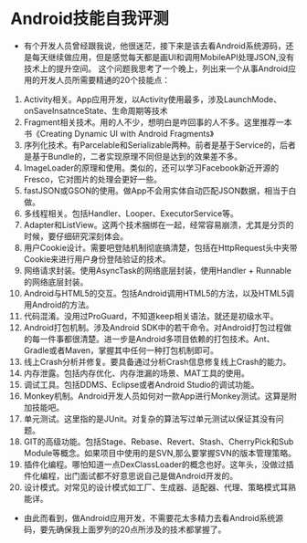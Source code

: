 # Android技能自我评测
- 有个开发人员曾经跟我说，他很迷茫，接下来是该去看Android系统源码，还是每天继续做应用，但是感觉每天都是画UI和调用MobileAPI处理JSON,没有技术上的提升空间。
这个问题我思考了一个晚上，列出来一个从事Android应用的开发人员所需要精通的20个技能点：

1. Activity相关。App应用开发，以Activity使用最多，涉及LaunchMode、onSaveInsatnceState、生命周期等技术
2. Fragment相关技术。用的人不少，想明白是咋回事的人不多。这里推荐一本书《Creating Dynamic UI with Android Fragments》
3. 序列化技术。有Parcelable和Serializable两种。前者是基于Service的，后者是基于Bundle的，二者实现原理不同但是达到的效果差不多。
4. ImageLoader的原理和使用。类似的，还可以学习Facebook新近开源的Fresco，它对图片的处理会更好一些。
5. fastJSON或GSON的使用。做App不会用实体自动匹配JSON数据，相当于白做。
6. 多线程相关。包括Handler、Looper、ExecutorService等。
7. Adapter和ListView。这两个技术捆绑在一起，经常容易崩溃，尤其是分页的时候，要仔细研究深刻体会。
8. 用户Cookie设计。需要吧登陆机制彻底搞清楚，包括在HttpRequest头中夹带Cookie来进行用户身份登陆验证的技术。
9. 网络请求封装。使用AsyncTask的网络底层封装，使用Handler + Runnable的网络底层封装。
10. Android与HTML5的交互。包括Android调用HTML5的方法，以及HTML5调用Android的方法。
11. 代码混淆。没用过ProGuard，不知道keep相关语法，就还是初级水平。
12. Android打包机制。涉及Android SDK中的若干命令。对Android打包过程做的每一件事都很清楚。进一步是Android多项目依赖的打包技术。Ant、Gradle或者Maven，掌握其中任何一种打包机制即可。
13. 线上Crash分析并修复。要具备通过分析Crash信息修复线上Crash的能力。
14. 内存泄露。包括内存优化、内存泄漏的场景、MAT工具的使用。
15. 调试工具。包括DDMS、Eclipse或者Android Studio的调试功能。
16. Monkey机制。Android开发人员如何对一款App进行Monkey测试。这算是附加技能吧。
17. 单元测试。这里指的是JUnit。对复杂的算法写过单元测试以保证其没有问题。
18. GIT的高级功能。包括Stage、Rebase、Revert、Stash、CherryPick和Sub Module等概念。如果项目中使用的是SVN,那么要掌握SVN的版本管理策略。
19. 插件化编程。哪怕知道一点DexClassLoader的概念也好。这年头，没做过插件化编程，出门面试都不好意思说自己是做Android开发的。
20. 设计模式。对常见的设计模式如工厂、生成器、适配器、代理、策略模式耳熟能详。

- 由此而看到，做Android应用开发，不需要花太多精力去看Android系统源码，要先确保我上面罗列的20点所涉及的技术都掌握了。      
